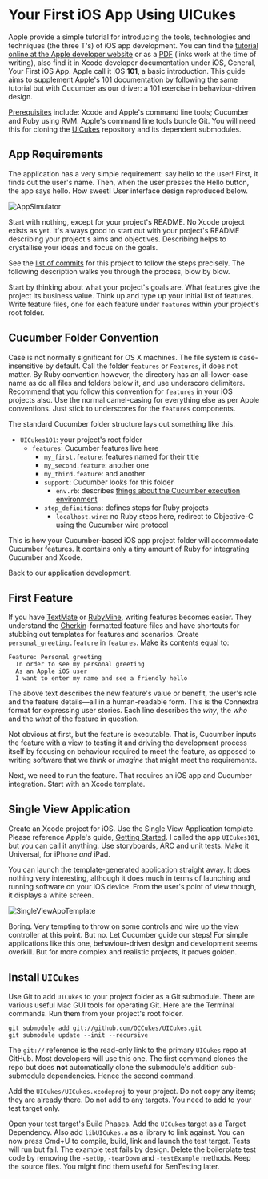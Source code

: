 # Your First iOS App Using UICukes

Apple provide a simple tutorial for introducing the tools, technologies and techniques (the three T's) of iOS app development. You can find the [tutorial online at the Apple developer website](https://developer.apple.com/library/ios/#referencelibrary/GettingStarted/RoadMapiOS/chapters/RM_YourFirstApp_iOS/Articles/00_Introduction.html) or as a [PDF](http://developer.apple.com/library/ios/DOCUMENTATION/iPhone/Conceptual/iPhone101/iPhone101.pdf) (links work at the time of writing), also find it in Xcode developer documentation under iOS, General, Your First iOS App. Apple call it iOS __101__, a basic introduction. This guide aims to supplement Apple's 101 documentation by following the same tutorial but with Cucumber as our driver: a 101 exercise in behaviour-driven design.

[Prerequisites](https://github.com/OCCukes/OCCukes/wiki/Prerequisites) include: Xcode and Apple's command line tools; Cucumber and Ruby using RVM. Apple's command line tools bundle Git. You will need this for cloning the [UICukes](https://github.com/OCCukes/UICukes) repository and its dependent submodules.

## App Requirements

The application has a very simple requirement: say hello to the user! First, it finds out the user's name. Then, when the user presses the Hello button, the app says hello. How sweet! User interface design reproduced below.

![AppSimulator](UICukes101/raw/master/Images/appSimulator.png)

Start with nothing, except for your project's README. No Xcode project exists as yet. It's always good to start out with your project's README describing your project's aims and objectives. Describing helps to crystallise your ideas and focus on the goals.

See the [list of commits](UICukes101/commits/master) for this project to follow the steps precisely. The following description walks you through the process, blow by blow.

Start by thinking about what your project's goals are. What features give the project its business value. Think up and type up your initial list of features. Write feature files, one for each feature under `features` within your project's root folder.

## Cucumber Folder Convention

Case is not normally significant for OS X machines. The file system is case-insensitive by default. Call the folder `features` or `Features`, it does not matter. By Ruby convention however, the directory has an all-lower-case name as do all files and folders below it, and use underscore delimiters. Recommend that you follow this convention for `features` in your iOS projects also. Use the normal camel-casing for everything else as per Apple conventions. Just stick to underscores for the `features` components.

The standard Cucumber folder structure lays out something like this.

- `UICukes101`: your project's root folder
	- `features`: Cucumber features live here
		* `my_first.feature`: features named for their title
		* `my_second.feature`: another one
		* `my_third.feature`: and another
		* `support`: Cucumber looks for this folder
			- `env.rb`: describes [things about the Cucumber execution environment](https://raw.github.com/OCCukes/OCCukes/master/features/support/env.rb)
		* `step_definitions`: defines steps for Ruby projects
			- `localhost.wire`: no Ruby steps here, redirect to Objective-C using the Cucumber wire protocol

This is how your Cucumber-based iOS app project folder will accommodate Cucumber features. It contains only a tiny amount of Ruby for integrating Cucumber and Xcode.

Back to our application development.

## First Feature

If you have [TextMate](http://macromates.com/) or [RubyMine](http://www.jetbrains.com/ruby/), writing features becomes easier. They understand the [Gherkin](https://github.com/cucumber/gherkin)-formatted feature files and have shortcuts for stubbing out templates for features and scenarios. Create `personal_greeting.feature` in `features`. Make its contents equal to:

	Feature: Personal greeting
	  In order to see my personal greeting
	  As an Apple iOS user
	  I want to enter my name and see a friendly hello

The above text describes the new feature's value or benefit, the user's role and the feature details—all in a human-readable form. This is the Connextra format for expressing user stories. Each line describes the _why_, the _who_ and the _what_ of the feature in question.

Not obvious at first, but the feature is executable. That is, Cucumber inputs the feature with a view to testing it and driving the development process itself by focusing on behaviour required to meet the feature, as opposed to writing software that we _think_ or _imagine_ that might meet the requirements.

Next, we need to run the feature. That requires an iOS app and Cucumber integration. Start with an Xcode template.

## Single View Application

Create an Xcode project for iOS. Use the Single View Application template. Please reference Apple's guide, [Getting Started](https://developer.apple.com/library/ios/#referencelibrary/GettingStarted/RoadMapiOS/chapters/RM_YourFirstApp_iOS/Articles/01_CreatingProject.html#//apple_ref/doc/uid/TP40011343-TP40012323-CH3-SW3). I called the app `UICukes101`, but you can call it anything. Use storyboards, ARC and unit tests. Make it Universal, for iPhone _and_ iPad.

You can launch the template-generated application straight away. It does nothing very interesting, although it does much in terms of launching and running software on your iOS device. From the user's point of view though, it displays a white screen.

![SingleViewAppTemplate](UICukes101/raw/master/Images/SingleViewAppTemplate.png)

Boring. Very tempting to throw on some controls and wire up the view controller at this point. But no. Let Cucumber guide our steps! For simple applications like this one, behaviour-driven design and development seems overkill. But for more complex and realistic projects, it proves golden.

## Install `UICukes`

Use Git to add `UICukes` to your project folder as a Git submodule. There are various useful Mac GUI tools for operating Git. Here are the Terminal commands. Run them from your project's root folder.

	git submodule add git://github.com/OCCukes/UICukes.git
	git submodule update --init --recursive

The `git://` reference is the read-only link to the primary `UICukes` repo at GitHub. Most developers will use this one. The first command clones the repo but does __not__ automatically clone the submodule's addition sub-submodule dependencies. Hence the second command.

Add the `UICukes/UICukes.xcodeproj` to your project. Do not copy any items; they are already there. Do not add to any targets. You need to add to your test target only.

Open your test target's Build Phases. Add the `UICukes` target as a Target Dependency. Also add `libUICukes.a` as a library to link against. You can now press Cmd+U to compile, build, link and launch the test target. Tests will run but fail. The example test fails by design. Delete the boilerplate test code by removing the `-setUp`, `-tearDown` and `-testExample` methods. Keep the source files. You might find them useful for SenTesting later.

